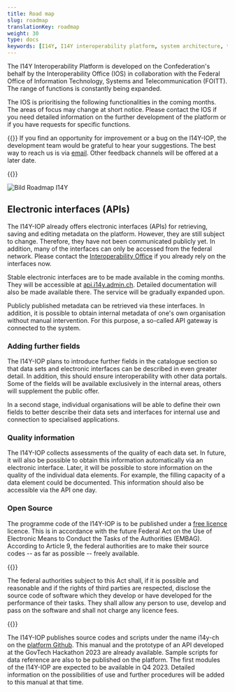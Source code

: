 ```yaml
---
title: Road map
slug: roadmap
translationKey: roadmap
weight: 30
type: docs
keywords: [I14Y, I14Y interoperability platform, system architecture, technology, database]
---
```


The I14Y Interoperability Platform is developed on the Confederation's behalf by the Interoperability Office (IOS) in collaboration with the Federal Office of Information Technology, Systems and Telecommunication (FOITT). The range of functions is constantly being expanded.

The IOS is prioritising the following functionalities in the coming months. The areas of focus may change at short notice. Please contact the IOS if you need detailed information on the further development of the platform or if you have requests for specific functions.

{{<alert title="Your suggestions are welcome" color="success">}}
If you find an opportunity for improvement or a bug on the I14Y-IOP, the development team would be grateful to hear your suggestions. The best way to reach us is via [email](mailto:i14y@bfs.admin.ch). Other feedback channels will be offered at a later date.

{{</alert>}}

![Bild Roadmap I14Y](/handbook/img/roadmap_en.svg)

## Electronic interfaces (APIs)
The I14Y-IOP already offers electronic interfaces (APIs) for retrieving, saving and editing metadata on the platform. However, they are still subject to change. Therefore, they have not been communicated publicly yet. In addition, many of the interfaces can only be accessed from the federal network. Please contact the [Interoperability Office](mailto:i14y@bfs.admin.ch) if you already rely on the interfaces now.

Stable electronic interfaces are to be made available in the coming months. They will be accessible at [api.i14y.admin.ch](https://api.i14y.admin.ch). Detailed documentation will also be made available there. The service will be gradually expanded upon.

Publicly published metadata can be retrieved via these interfaces. In addition, it is possible to obtain internal metadata of one's own organisation without manual intervention. For this purpose, a so-called API gateway is connected to the system.

### Adding further fields
The I14Y-IOP plans to introduce further fields in the catalogue section so that data sets and electronic interfaces can be described in even greater detail. In addition, this should ensure interoperability with other data portals. Some of the fields will be available exclusively in the internal areas, others will supplement the public offer.

In a second stage, individual organisations will be able to define their own fields to better describe their data sets and interfaces for internal use and connection to specialised applications.

### Quality information
The I14Y-IOP collects assessments of the quality of each data set. In future, it will also be possible to obtain this information automatically via an electronic interface.
Later, it will be possible to store information on the quality of the individual data elements. For example, the filling capacity of a data element could be documented. This information should also be accessible via the API one day.

### Open Source
The programme code of the I14Y-IOP is to be published under a [free licence](https://www.gnu.org/licenses) licence. This is in accordance with the future Federal Act on the Use of Electronic Means to Conduct the Tasks of the Authorities (EMBAG). According to Article 9, the federal authorities are to make their source codes -- as far as possible -- freely available.

{{<card header="Legal basis" title="__Art. 9 Open Source Software__" footer="Federal Act on the Use of Electronic Means to Conduct the Tasks of the Authorities [(EMBAG)](https://www.fedlex.admin.ch/eli/fga/2023/787/de#art_9)">}}

The federal authorities subject to this Act shall, if it is possible and reasonable and if the rights of third parties are respected, disclose the source code of software which they develop or have developed for the performance of their tasks. They shall allow any person to use, develop and pass on the software and shall not charge any licence fees.

{{</card>}}

The I14Y-IOP publishes source codes and scripts under the name i14y-ch on the [platform Github](https://github.com/i14y-ch). This manual and the prototype of an API developed at the GovTech Hackathon 2023 are already available. Sample scripts for data reference are also to be published on the platform. The first modules of the I14Y-IOP are expected to be available in Q4 2023. Detailed information on the possibilities of use and further procedures will be added to this manual at that time.